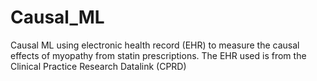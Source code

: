 # Causal_ML
Causal ML using electronic health record (EHR) to measure the causal effects of myopathy from statin prescriptions. The EHR used is from the Clinical Practice Research Datalink (CPRD)
